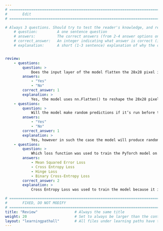 ```yaml
---
# ================================================================================
#       Edit
# ================================================================================

# Always 3 questions. Should try to test the reader's knowledge, and reinforce the key points you want them to remember.
    # question:         A one sentence question
    # answers:          The correct answers (from 2-4 answer options only). Should be surrounded by quotes.
    # correct_answer:   An integer indicating what answer is correct (index starts from 0)
    # explanation:      A short (1-3 sentence) explanation of why the correct answer is correct. Can add additional context if desired


review:
    - questions:
        question: >        
            Does the input layer of the model flatten the 28x28 pixel image into a 1D array of 784 elements?
        answers:
            - "Yes"
            - "No"
        correct_answer: 1
        explanation: >
            Yes, the model uses nn.Flatten() to reshape the 28x28 pixel image into a 1D array of 784 elements for processing by the fully connected layers.
    - questions:
        question: >
            Will the model make random predictions if it’s run before training?
        answers:
            - "Yes"
            - "No"
        correct_answer: 1
        explanation: >
            Yes, however in such the case the model will produce random outputs, as the network has not been trained to recognize any patterns from the data. 
    - questions:
        question: >
            Which loss function was used to train the PyTorch model on the MNIST dataset?
        answers:
            - Mean Squared Error Loss
            - Cross Entropy Loss
            - Hinge Loss
            - Binary Cross-Entropy Loss
        correct_answer: 2
        explanation: >
            Cross Entropy Loss was used to train the model because it is suitable for multi-class classification tasks like digit classification. It measures the difference between the predicted probabilities and the true class labels, helping the model learn to make accurate predictions. 

# ================================================================================
#       FIXED, DO NOT MODIFY
# ================================================================================
title: "Review"                 # Always the same title
weight: 20                      # Set to always be larger than the content in this path
layout: "learningpathall"       # All files under learning paths have this same wrapper
---
```

